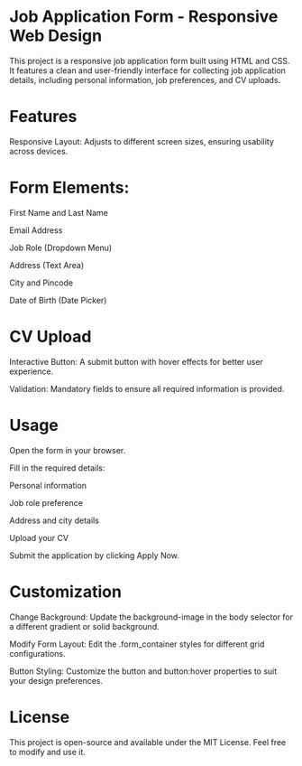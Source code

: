 # Job Application Form - Responsive Web Design
This project is a responsive job application form built using HTML and CSS. It features a clean and user-friendly interface for collecting job application details, including personal information, job preferences, and CV uploads.

# Features
Responsive Layout: Adjusts to different screen sizes, ensuring usability across devices.

# Form Elements:

First Name and Last Name

Email Address

Job Role (Dropdown Menu)

Address (Text Area)

City and Pincode

Date of Birth (Date Picker)


# CV Upload
Interactive Button: A submit button with hover effects for better user experience.

Validation: Mandatory fields to ensure all required information is provided.

# Usage
Open the form in your browser.

Fill in the required details:

Personal information

Job role preference

Address and city details

Upload your CV

Submit the application by clicking Apply Now.

# Customization
Change Background: Update the background-image in the body selector for a different gradient or solid background.

Modify Form Layout: Edit the .form_container styles for different grid configurations.

Button Styling: Customize the button and button:hover properties to suit your design preferences.

# License
This project is open-source and available under the MIT License. Feel free to modify and use it.
